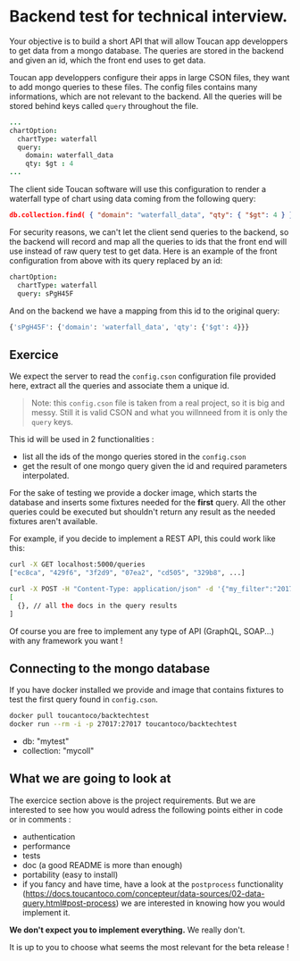 # Backend test for technical interview.

Your objective is to build a short API that will allow Toucan app
developpers to get data from a mongo database. The queries are
stored in the backend and given an id, which the front end uses to
get data.

Toucan app developpers configure their apps in large CSON files, they
want to add mongo queries to these files. The config files contains many
informations, which are not relevant to the backend. All the queries will
be stored behind keys called `query` throughout the file.

```cson
...
chartOption:
  chartType: waterfall
  query:
    domain: waterfall_data
    qty: $gt : 4
...
```

The client side Toucan software will use this configuration to render a
waterfall type of chart using data coming from the following query:

```json
db.collection.find( { "domain": "waterfall_data", "qty": { "$gt": 4 } } )
```

For security reasons, we can't let the client send queries to the
backend, so the backend will record and map all the queries to ids that the
front end will use instead of raw query test to get data. Here is an
example of the front configuration from above with its query replaced
by an id:

```cson
chartOption:
  chartType: waterfall
  query: sPgH45F
```

And on the backend we have a mapping from this id to the original query:

```python
{'sPgH45F': {'domain': 'waterfall_data', 'qty': {'$gt': 4}}}
```

## Exercice
We expect the server to read the `config.cson` configuration file provided
here, extract all the queries and associate them a unique id.

> Note: this `config.cson` file is taken from a real project, so it is
> big and messy. Still it is valid CSON and what you willnneed from it is
> only the `query` keys.

This id will be used in 2 functionalities :
  * list all the ids of the mongo queries stored in the `config.cson`
  * get the result of one mongo query given the id and required parameters interpolated.

For the sake of testing we provide a docker image, which starts the database and inserts
some fixtures needed for the **first** query. All the other queries could be executed
but shouldn't return any result as the needed fixtures aren't available.

For example, if you decide to implement a REST API, this could work like
this:

```bash
curl -X GET localhost:5000/queries
["ec8ca", "429f6", "3f2d9", "07ea2", "cd505", "329b8", ...]

curl -X POST -H "Content-Type: application/json" -d '{"my_filter":"2017"}' localhost:5000/query/ec8ca
[
  {}, // all the docs in the query results
]
```

Of course you are free to implement any type of API (GraphQL, SOAP...) with any framework you want !

## Connecting to the mongo database

If you have docker installed we provide and image that contains fixtures
to test the first query found in `config.cson`.

```bash
docker pull toucantoco/backtechtest
docker run --rm -i -p 27017:27017 toucantoco/backtechtest
```

* db: "mytest"
* collection: "mycoll"

## What we are going to look at
The exercice section above is the project requirements. But we are interested to see how you would adress
the following points either in code or in comments :
  * authentication
  * performance
  * tests
  * doc (a good README is more than enough)
  * portability (easy to install)
  * if you fancy and have time, have a look at the `postprocess` functionality
    (https://docs.toucantoco.com/concepteur/data-sources/02-data-query.html#post-process)
we are interested in knowing how you would implement it.

**We don't expect you to implement everything.** We really don't.

It is up to you to choose what seems the most relevant for the beta release !
